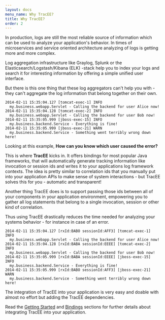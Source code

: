 ```yaml
---
layout: docs
menu_name: Why TracEE?
title: Why TracEE?
order: 2
---
```


In production, logs are still the most reliable source of information which can be used to analyze your application's behavior.
In times of microservices and service oriented architecture analyzing of logs is getting more and more complex.

Log aggregation infrastructure like Graylog, Splunk or the Elasticsearch/Logstash/Kibana (ELK) -stack help you to index your logs and search it for interesting information by offering a simple unified user interface.

But there is this one thing that these log aggregators can't help you with - they can't aggregate the log information that belong together on their own.

```
2014-02-11 15:35:04.127 [tomcat-exec-1] INFO
  my.business.webapp.Servlet - Calling the backend for user Alice now!
2014-02-11 15:35:04.128 [tomcat-exec-2] INFO
  my.business.webapp.Servlet - Calling the backend for user Bob now!
2014-02-11 15:35:05.999 [jboss-exec-15] INFO
  my.business.backend.Service - Everything is fine!
2014-02-11 15:35:05.999 [jboss-exec-21] WARN
  my.business.backend.Service - Something went terribly wrong down here!
```

Looking at this example, __How can you know which user caused the error?__

This is where __TracEE__ kicks in. It offers bindings for most popular Java frameworks, that will automatically generate tracking information like invocation or session ids and writes it to your applications log framework contexts. The idea is pretty similar to correlation ids that you manually put into your application APIs to make sense of system interactions - but TracEE solves this for you - automatic and transparent!

Another thing TracEE does is to support passing those ids between all of your components in your application environment, empowering you to gather all log statements that belong to a single invocation, session or other kind of correlation.

Thus using TracEE drastically reduces the time needed for analyzing your systems behavior - for instance in case of an error. 

```
2014-02-11 15:35:04.127 [rxId:BABO sessionId:AFF3] [tomcat-exec-1] INFO
  my.business.webapp.Servlet - Calling the backend for user Alice now!
2014-02-11 15:35:04.128 [rxId:BABA sessionId:EEEE] [tomcat-exec-2] INFO
  my.business.webapp.Servlet - Calling the backend for user Bob now!
2014-02-11 15:35:05.999 [rxId:BABA sessionId:EEEE] [jboss-exec-15] INFO
  my.business.backend.Service - Everything is fine!
2014-02-11 15:35:05.999 [rxId:BABO sessionId:AFF3] [jboss-exec-21] WARN
  my.business.backend.Service - Something went terribly wrong down here!
```

The integration of TracEE into your application is very easy and doable with almost no effort but adding the TracEE dependencies.

Read the [Getting Started](/documentation/getting-started.html) and [Bindings](http://localhost:4000/bindings/overview.html) sections for further details about integrating TracEE into your application.

